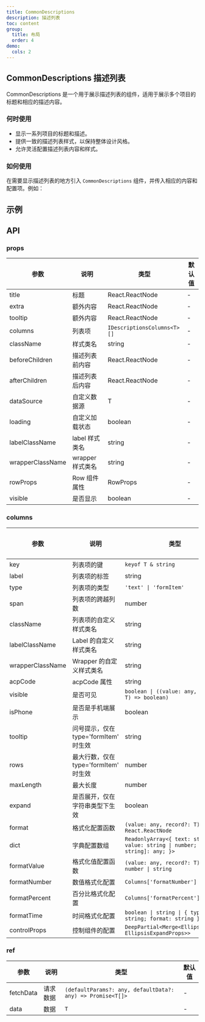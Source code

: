 ```yaml
---
title: CommonDescriptions
description: 描述列表
toc: content
group:
  title: 布局
  order: 4
demo:
  cols: 2
---
```


## CommonDescriptions 描述列表

CommonDescriptions 是一个用于展示描述列表的组件，适用于展示多个项目的标题和相应的描述内容。

### 何时使用

- 显示一系列项目的标题和描述。
- 提供一致的描述列表样式，以保持整体设计风格。
- 允许灵活配置描述列表内容和样式。

### 如何使用

在需要显示描述列表的地方引入 `CommonDescriptions` 组件，并传入相应的内容和配置项。例如：

## 示例

<code src='./demo/demo1.tsx'></code>

## API

### props

| 参数             | 说明             | 类型                        | 默认值 |
| ---------------- | ---------------- | --------------------------- | ------ |
| title            | 标题             | React.ReactNode             | -      |
| extra            | 额外内容         | React.ReactNode             | -      |
| tooltip          | 额外内容         | React.ReactNode             | -      |
| columns          | 列表项           | `IDescriptionsColumns<T>[]` | -      |
| className        | 样式类名         | string                      | -      |
| beforeChildren   | 描述列表前内容   | React.ReactNode             | -      |
| afterChildren    | 描述列表后内容   | React.ReactNode             | -      |
| dataSource       | 自定义数据源     | T                           | -      |
| loading          | 自定义加载状态   | boolean                     | -      |
| labelClassName   | label 样式类名   | string                      | -      |
| wrapperClassName | wrapper 样式类名 | string                      | -      |
| rowProps         | Row 组件属性     | RowProps                    | -      |
| visible          | 是否显示         | boolean                     | -      |

### columns

| 参数             | 说明                                  | 类型                                                                            | 默认值 |
| ---------------- | ------------------------------------- | ------------------------------------------------------------------------------- | ------ |
| key              | 列表项的键                            | `keyof T & string`                                                              | -      |
| label            | 列表项的标签                          | string                                                                          | -      |
| type             | 列表项的类型                          | `'text' \| 'formItem'`                                                          | -      |
| span             | 列表项的跨越列数                      | number                                                                          | -      |
| className        | 列表项的自定义样式类名                | string                                                                          | -      |
| labelClassName   | Label 的自定义样式类名                | string                                                                          | -      |
| wrapperClassName | Wrapper 的自定义样式类名              | string                                                                          | -      |
| acpCode          | acpCode 属性                          | string                                                                          | -      |
| visible          | 是否可见                              | `boolean \| ((value: any, record: T) => boolean)`                               | -      |
| isPhone          | 是否是手机端展示                      | boolean                                                                         | -      |
| tooltip          | 问号提示，仅在 type='formItem' 时生效 | string                                                                          | -      |
| rows             | 最大行数，仅在 type='formItem' 时生效 | number                                                                          | -      |
| maxLength        | 最大长度                              | number                                                                          | -      |
| expand           | 是否展开，仅在字符串类型下生效        | boolean                                                                         | -      |
| format           | 格式化配置函数                        | `(value: any, record?: T) => React.ReactNode`                                   | -      |
| dict             | 字典配置数组                          | `ReadonlyArray<{ text: string; value: string \| number; [key: string]: any; }>` | -      |
| formatValue      | 格式化值配置函数                      | `(value: any, record?: T) => number \| string`                                  | -      |
| formatNumber     | 数值格式化配置                        | `Columns['formatNumber']`                                                       | -      |
| formatPercent    | 百分比格式化配置                      | `Columns['formatPercent']`                                                      | -      |
| formatTime       | 时间格式化配置                        | `boolean \| string \| { type?: string; format: string }`                        | -      |
| controlProps     | 控制组件的配置                        | `DeepPartial<Merge<EllipsisProps, EllipsisExpandProps>>`                        | -      |

### ref

| 参数      | 说明     | 类型                                                       | 默认值 |
| --------- | -------- | ---------------------------------------------------------- | ------ |
| fetchData | 请求数据 | `(defaultParams?: any, defaultData?: any) => Promise<T[]>` | -      |
| data      | 数据     | `T`                                                        | -      |
